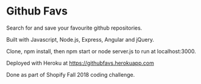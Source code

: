 # Github Favs
Search for and save your favourite github repositories.

Built with Javascript, Node.js, Express, Angular and jQuery.

Clone, npm install, then npm start or node server.js to run at localhost:3000.

Deployed with Heroku at https://githubfavs.herokuapp.com

Done as part of Shopify Fall 2018 coding challenge.
